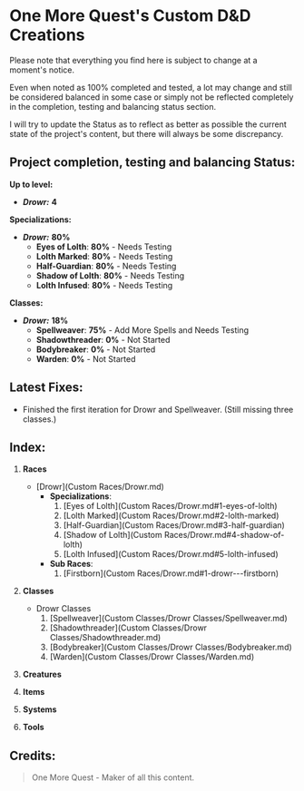 # **One More Quest**'s Custom D&D Creations
Please note that everything you find here is subject to change at a moment's notice.

Even when noted as 100% completed and tested, a lot may change and still be considered balanced in some case or simply not be reflected completely in the completion, testing and balancing status section.

I will try to update the Status as to reflect as better as possible the current state of the project's content, but there will always be some discrepancy.

## **Project completion, testing and balancing Status**:
**Up to level:**
- ***Drowr:*** **4**

**Specializations:**
- ***Drowr:*** **80%**
    - **Eyes of Lolth**: **80%** - Needs Testing
    - **Lolth Marked**: **80%** - Needs Testing
    - **Half-Guardian**: **80%** - Needs Testing
    - **Shadow of Lolth**: **80%** - Needs Testing
    - **Lolth Infused**: **80%** - Needs Testing

**Classes:**
- ***Drowr:*** **18%**
    - **Spellweaver**: **75%** - Add More Spells and Needs Testing
    - **Shadowthreader**: **0%** - Not Started
    - **Bodybreaker**: **0%** - Not Started
    - **Warden**: **0%** - Not Started


## **Latest Fixes**:
- Finished the first iteration for Drowr and Spellweaver. (Still missing three classes.)

## **Index**:

1. **Races**
    - [Drowr](Custom Races/Drowr.md)
      - **Specializations**:
          1. [Eyes of Lolth](Custom Races/Drowr.md#1-eyes-of-lolth)
          2. [Lolth Marked](Custom Races/Drowr.md#2-lolth-marked)
          3. [Half-Guardian](Custom Races/Drowr.md#3-half-guardian)
          4. [Shadow of Lolth](Custom Races/Drowr.md#4-shadow-of-lolth)
          5. [Lolth Infused](Custom Races/Drowr.md#5-lolth-infused)
      - **Sub Races**:
        1. [Firstborn](Custom Races/Drowr.md#1-drowr---firstborn)


2. **Classes**
    - Drowr Classes
        1. [Spellweaver](Custom Classes/Drowr Classes/Spellweaver.md)
        2. [Shadowthreader](Custom Classes/Drowr Classes/Shadowthreader.md)
        3. [Bodybreaker](Custom Classes/Drowr Classes/Bodybreaker.md)
        4. [Warden](Custom Classes/Drowr Classes/Warden.md)

3. **Creatures**

4. **Items**

5. **Systems**

6. **Tools**

## **Credits**:

> One More Quest - Maker of all this content.
